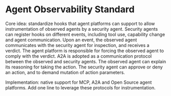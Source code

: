 # Agent Observability Standard

Core idea: standardize hooks that agent platforms can support to allow instrumentation of observed agents by a security agent.
Security agents can register hooks on different events, including tool use, capability change and agent communication. 
Upon an event, the observed agent communicates with the security agent for inspection, and receives a verdict. 
The agent platform is responsible for forcing the observed agent to comply with the verdict. 
A2A is adopted as a communication protocol between the observed and security agents. 
The observed agent can explain its reasoning for taking the action. 
The security agent can approve or deny an action, and to demand mutation of action parameters.

Implementation: native support for MCP, A2A and Open Source agent platforms. 
Add one line to leverage these protocols for instrumentation.